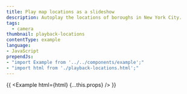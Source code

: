 ```yaml
---
title: Play map locations as a slideshow
description: Autoplay the locations of boroughs in New York City.
tags:
  - camera
thumbnail: playback-locations
contentType: example
language:
- JavaScript
prependJs:
- "import Example from '../../components/example';"
- "import html from './playback-locations.html';"
---
```


{{ <Example html={html} {...this.props} /> }}

